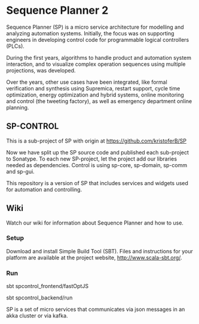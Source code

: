 # Sequence Planner 2
Sequence Planner (SP) is a micro service architecture for modelling and analyzing automation systems. Initially, the focus was on supporting engineers in developing control code for programmable logical controllers (PLCs). 

During the first years, algorithms to handle product and automation system interaction, and to visualize complex operation sequences using multiple projections, was developed. 

Over the years, other use cases have been integrated, like formal verification and synthesis using Supremica, restart support, cycle time optimization, energy optimization and hybrid systems, online monitoring and control (the tweeting factory), as well as emergency department online planning.


## SP-CONTROL
This is a sub-project of SP with origin at https://github.com/kristoferB/SP

Now we have split up the SP source code and published each sub-project to Sonatype. To each new SP-project, let the project add our libraries needed as dependencies. Control is using sp-core, sp-domain, sp-comm and sp-gui.

This repository is a version of SP that includes services and widgets used for automation and controlling.

## Wiki
Watch our wiki for information about Sequence Planner and how to use.

### Setup
Download and install Simple Build Tool (SBT). Files and instructions for your platform are available at the project website, http://www.scala-sbt.org/.

### Run
sbt spcontrol_frontend/fastOptJS

sbt spcontrol_backend/run

SP is a set of micro services that communicates via json messages in an akka cluster or via kafka. 
